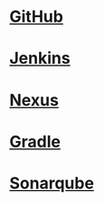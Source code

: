 # [GitHub](github.md)

# [Jenkins](jenkins.md)

# [Nexus](nexus.md)

# [Gradle](gradle.md)

# [Sonarqube](sonarqube.md)

